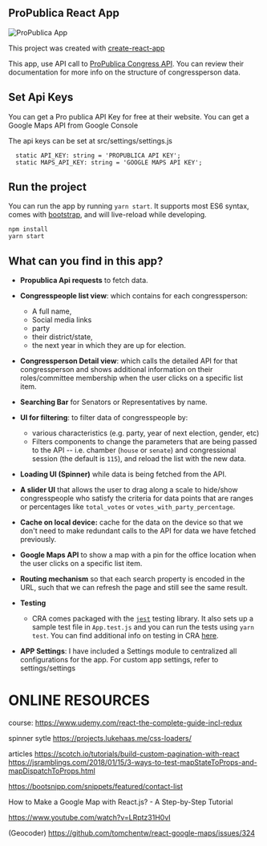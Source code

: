 ## ProPublica React App

![ProPublica App](../src/assets/images/ProPublicaApp.png)

This project was created with [create-react-app](https://github.com/facebook/create-react-app)

This app, use API call to [ProPublica Congress API](https://projects.propublica.org/api-docs/congress-api/members/#lists-of-members). You can review their documentation for more info on the structure of congressperson data.


## Set Api Keys

You can get a Pro publica API Key for free at their website.
You can get a Google Maps API from Google Console

The api keys can be set at src/settings/settings.js

```
  static API_KEY: string = 'PROPUBLICA API KEY';
  static MAPS_API_KEY: string = 'GOOGLE MAPS API KEY';
```

## Run the project

You can run the app by running `yarn start`. It supports most ES6 syntax, comes with [bootstrap](http://getbootstrap.com/docs/4.1/getting-started/introduction/), and will live-reload while developing.

```
npm install
yarn start
```

## What can you find in this app?
* **Propublica Api requests** to fetch data.

* **Congresspeople list view**: which contains for each congressperson:
    * A full name,
    * Social media links
    * party
    * their district/state,
    * the next year in which they are up for election.
* **Congressperson Detail view**: which calls the detailed API for that congressperson and shows additional information on their roles/committee membership when the user clicks on a specific list item.

* **Searching Bar** for Senators or Representatives by name.
* **UI for filtering**: to filter data of congresspeople by:
  * various characteristics (e.g. party, year of next election, gender, etc)
  * Filters components to change the parameters that are being passed to the API -- i.e. chamber (`house` or `senate`) and congressional session (the default is `115`), and reload the list with the new data.
* **Loading UI (Spinner)** while data is being fetched from the API.

* **A slider UI** that allows the user to drag along a scale to hide/show congresspeople who satisfy the criteria for data points that are ranges or percentages  like `total_votes` or `votes_with_party_percentage`.
*  **Cache on local device:** cache for the data on the device so that we don't need to make redundant calls to the API for data we have fetched previously.
* **Google Maps API** to show a map with a pin for the office location when the user clicks on a specific list item.

* **Routing mechanism** so that each search property is encoded in the URL, such that we can refresh the page and still see the same result.

* **Testing**

    * CRA comes packaged with the [`jest`](https://github.com/facebook/jest) testing library. It also sets up a sample test file in `App.test.js` and you can run the tests using `yarn test`. You can find additional info on testing in CRA [here](https://github.com/facebook/create-react-app/blob/master/packages/react-scripts/template/README.md#running-tests).


* **APP Settings**: I have included a Settings module to centralized all configurations for the app. For custom app settings, refer to settings/settings




# ONLINE RESOURCES

course:
https://www.udemy.com/react-the-complete-guide-incl-redux

spinner sytle
https://projects.lukehaas.me/css-loaders/

articles
https://scotch.io/tutorials/build-custom-pagination-with-react
https://jsramblings.com/2018/01/15/3-ways-to-test-mapStateToProps-and-mapDispatchToProps.html

https://bootsnipp.com/snippets/featured/contact-list

How to Make a Google Map with React.js? - A Step-by-Step Tutorial

https://www.youtube.com/watch?v=LRptz31H0vI

(Geocoder)
https://github.com/tomchentw/react-google-maps/issues/324

